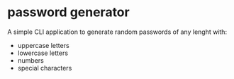 # password generator

A simple CLI application to generate random passwords of any lenght with:
* uppercase letters
* lowercase letters
* numbers
* special characters
